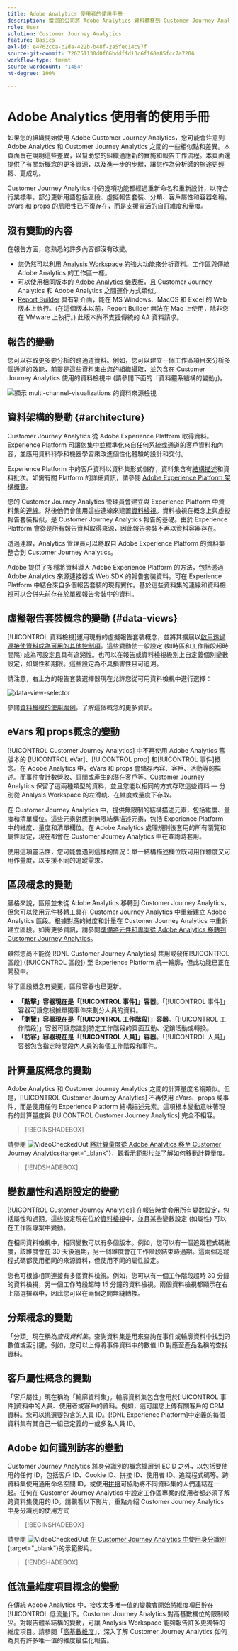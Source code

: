 ```yaml
---
title: Adobe Analytics 使用者的使用手冊
description: 當您的公司將 Adobe Analytics 資料轉移到 Customer Journey Analytics 時，以使用者角度需要考慮什麼
role: User
solution: Customer Journey Analytics
feature: Basics
exl-id: e4762cca-b2da-422b-b48f-2a5fec14c97f
source-git-commit: 720751130d0f66bddffd13c6f160a85fcc7a7206
workflow-type: tm+mt
source-wordcount: '1454'
ht-degree: 100%

---
```


# Adobe Analytics 使用者的使用手冊

如果您的組織開始使用 Adobe Customer Journey Analytics，您可能會注意到 Adobe Analytics 和 Customer Journey Analytics 之間的一些相似點和差異。本頁面旨在說明這些差異，以幫助您的組織適應新的實施和報告工作流程。本頁面還提供了有關新概念的更多資源，以及進一步的步驟，讓您作為分析師的旅途更輕鬆、更成功。

Customer Journey Analytics 中的幾項功能都經過重新命名和重新設計，以符合行業標準。部分更新用語包括區段、虛擬報告套裝、分類、客戶屬性和容器名稱。eVars 和 props 的局限性已不復存在，而是支援靈活的自訂維度和量度。

## 沒有變動的內容

在報告方面，您熟悉的許多內容都沒有改變。

* 您仍然可以利用 [Analysis Workspace](/help/analysis-workspace/home.md) 的強大功能來分析資料。工作區與傳統 Adobe Analytics 的工作區一樣。
* 可以使用相同版本的 [Adobe Analytics 儀表板](/help/mobile-app/home.md)，且 Customer Journey Analytics 和 Adobe Analytics 之間運作方式類似。
* [Report Builder](/help/report-builder/rb-overview.md) 具有新介面，能在 MS Windows、MacOS 和 Excel 的 Web 版本上執行。(在這個版本以前，Report Builder 無法在 Mac 上使用，除非您在 VMware 上執行。) 此版本尚不支援傳統的 AA 資料請求。

## 報告的變動

您可以存取更多要分析的跨通道資料。例如，您可以建立一個工作區項目來分析多個通道的效能，前提是這些資料集由您的組織攝取，並包含在 Customer Journey Analytics 使用的資料檢視中 (請參閱下面的「資料體系結構的變動」)。

![顯示 multi-channel-visualizations 的資料來源檢視](assets/cross-channel.png)

## 資料架構的變動 {#architecture}

Customer Journey Analytics 從 Adobe Experience Platform 取得資料。Experience Platform 可讓您集中並標準化來自任何系統或通道的客戶資料和內容，並應用資料科學和機器學習來改進個性化體驗的設計和交付。

Experience Platform 中的客戶資料以資料集形式儲存，資料集含有[結構描述](https://experienceleague.adobe.com/docs/platform-learn/tutorials/schemas/schemas-and-experience-data-model.html?lang=zh-Hant)和資料批次。如需有關 Platform 的詳細資訊，請參閱 [Adobe Experience Platform 架構概覽](https://experienceleague.adobe.com/docs/platform-learn/tutorials/intro-to-platform/basic-architecture.html?lang=zh-Hant)。

您的 Customer Journey Analytics 管理員會建立與 Experience Platform 中資料集的[連線](/help/connections/create-connection.md)。然後他們會使用這些連線來建置[資料檢視](/help/data-views/data-views.md)。資料檢視在概念上與虛擬報告套裝相似，是 Customer Journey Analytics 報告的基礎。由於 Experience Platform 會從是所有報告資料取得來源，因此報告套裝不再以資料容器存在。

透過連線，Analytics 管理員可以將取自 Adobe Experience Platform 的資料集整合到 Customer Journey Analytics。


<!-- Outdated UI

>[!BEGINSHADEBOX]

See ![VideoCheckedOut](/help/assets/icons/VideoCheckedOut.svg) [Configuring connections](https://video.tv.adobe.com/){target="_blank"} for a demo video.

>[!ENDSHADEBOX]

-->


Adobe 提供了多種將資料導入 Adobe Experience Platform 的方法，包括透過 Adobe Analytics 來源連接器或 Web SDK 的報告套裝資料。可在 Experience Platform 中結合來自多個報告套裝的現有實作。基於這些資料集的連線和資料檢視可以合併先前存在於單獨報告套裝中的資料。

## 虛擬報告套裝概念的變動 {#data-views}

[!UICONTROL 資料檢視]運用現有的虛擬報告套裝概念，並將其擴展以[啟用透過連接使資料成為可用的其他控制項](/help/data-views/create-dataview.md)。這些變動使一般設定 (如時區和工作階段超時間隔) 成為可設定且具有追溯性。也可以在報告或資料檢視級別上自定義個別變數設定，如屬性和期限。這些設定為不具損害性且可追溯。

請注意，右上方的報告套裝選擇器現在允許您從可用資料檢視中進行選擇：

![data-view-selector](assets/data-views.png)

參閱[資料檢視的使用案例](/help/use-cases/data-views/data-views-usecases.md)，了解這個概念的更多資訊。

## eVars 和 props概念的變動

[!UICONTROL Customer Journey Analytics] 中不再使用 Adobe Analytics 舊版本的 [!UICONTROL eVar]、[!UICONTROL prop] 和[!UICONTROL 事件]概念。在 Adobe Analytics 中，eVars 和 props 會儲存內容、客戶、活動等的描述。而事件會計數營收、訂閱或產生的潛在客戶等。Customer Journey Analytics 保留了這兩種類型的資料，並且您能以相同的方式存取這些資料 — 分別從 Analysis Workspace 的左滑軌、在維度或量度下存取。

在 Customer Journey Analytics 中，提供無限制的結構描述元素，包括維度、量度和清單欄位。這些元素對應到無限結構描述元素，包括 Experience Platform 中的維度、量度和清單欄位。在 Adobe Analytics 處理規則後套用的所有瀏覽和屬性設定，現在都會在 Customer Journey Analytics 中在查詢時套用。

使用這項靈活性，您可能會遇到這樣的情況：單一結構描述欄位既可用作維度又可用作量度，以支援不同的追蹤需求。

## 區段概念的變動

嚴格來說，區段並未從 Adobe Analytics 移轉到 Customer Journey Analytics，但您可以使用元件移轉工具在 Customer Journey Analytics 中重新建立 Adobe Analytics 區段。根據對應的維度和計量在 Customer Journey Analytics 中重新建立區段。如需更多資訊，請參閱[準備將元件和專案從 Adobe Analytics 移轉到 Customer Journey Analytics](https://experienceleague.adobe.com/docs/analytics/admin/admin-tools/component-migration/prepare-component-migration.html?lang=zh-Hant)。

雖然您尚不能從 [!DNL Customer Journey Analytics] 共用或發佈[!UICONTROL 區段] ([!UICONTROL 區段]) 至 Experience Platform 統一輪廓，但此功能已正在開發中。

除了區段概念有變更，區段容器也已更新。

* **「點擊」容器現在是「[!UICONTROL 事件]」容器**。「[!UICONTROL 事件]」容器可讓您根據單獨事件來劃分人員的資料。
* **「瀏覽」容器現在是「[!UICONTROL 工作階段]」容器**。「[!UICONTROL 工作階段]」容器可讓您識別特定工作階段的頁面互動、促銷活動或轉換。
* **「訪客」容器現在是「[!UICONTROL 人員]」容器**。「[!UICONTROL 人員]」容器包含指定時間段內人員的每個工作階段和事件。

## 計算量度概念的變動

Adobe Analytics 和 Customer Journey Analytics 之間的計算量度名稱類似。但是，[!UICONTROL Customer Journey Analytics] 不再使用 eVars、props 或事件，而是使用任何 Experience Platform 結構描述元素。這項根本變動意味著現有的計算量度與 [!UICONTROL Customer Journey Analytics] 完全不相容。


>[!BEGINSHADEBOX]

請參閱 ![VideoCheckedOut](/help/assets/icons/VideoCheckedOut.svg) [將計算量度從 Adobe Analytics 移至 Customer Journey Analytics](https://video.tv.adobe.com/v/31788?quality=12&learn=on){target="_blank"}，觀看示範影片並了解如何移動計算量度。

>[!ENDSHADEBOX]

## 變數屬性和過期設定的變動

[!UICONTROL Customer Journey Analytics] 在報告時會套用所有變數設定，包括屬性和過期。這些設定現在位於[資料檢視](/help/data-views/component-settings/persistence.md)中，並且某些變數設定 (如屬性) 可以在工作區專案中變動。

在相同資料檢視中，相同變數可以有多個版本。例如，您可以有一個追蹤程式碼維度，該維度會在 30 天後過期，另一個維度會在工作階段結束時過期。這兩個追蹤程式碼都使用相同的來源資料，但使用不同的屬性設定。

您也可根據相同連接有多個資料檢視。例如，您可以有一個工作階段超時 30 分鐘的資料檢視，另一個工作時段超時 15 分鐘的資料檢視。兩個資料檢視都顯示在右上部選擇器中，因此您可以在兩個之間無縫轉換。

## 分類概念的變動

「分類」現在稱為&#x200B;*查找資料集*。查詢資料集是用來查詢在事件或輪廓資料中找到的數值或索引鍵。例如，您可以上傳將事件資料中的數值 ID 對應至產品名稱的查找資料。

## 客戶屬性概念的變動

「客戶屬性」現在稱為「輪廓資料集」。輪廓資料集包含套用於[!UICONTROL 事件]資料中的人員、使用者或客戶的資料。例如，這可讓您上傳有關客戶的 CRM 資料。您可以挑選要包含的人員 ID。[!DNL Experience Platform]中定義的每個資料集有其自己一組已定義的一或多名人員 ID。

## Adobe 如何識別訪客的變動

Customer Journey Analytics 將身分識別的概念擴展到 ECID 之外，以包括要使用的任何 ID，包括客戶 ID、Cookie ID、拼接 ID、使用者 ID、追蹤程式碼等。跨資料集使用通用命名空間 ID，或使用[拼接](../stitching/overview.md)可協助將不同資料集的人們連結在一起。任何在 Customer Journey Analytics 中設定工作區專案的使用者都必須了解跨資料集使用的 ID。請觀看以下影片，重點介紹 Customer Journey Analytics 中身分識別的使用方式


>[!BEGINSHADEBOX]

請參閱 ![VideoCheckedOut](/help/assets/icons/VideoCheckedOut.svg) [在 Customer Journey Analytics 中使用身分識別](https://video.tv.adobe.com/v/30750/?quality=12&learn=on){target="_blank"}的示範影片。

>[!ENDSHADEBOX]

## 低流量維度項目概念的變動

在傳統 Adobe Analytics 中，接收太多唯一值的變數會開始將維度項目貯在[!UICONTROL 低流量]下。Customer Journey Analytics 對高基數欄位的限制較少。對報告體系結構的變動，可讓 Analysis Workspace 能夠報告許多更獨特的維度項目。請參閱「[高基數維度](../components/dimensions/high-cardinality.md)」，深入了解 Customer Journey Analytics 如何為具有許多唯一值的維度最佳化報告。
